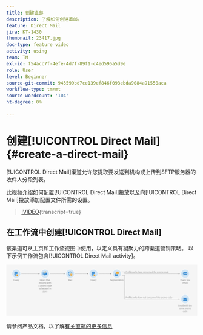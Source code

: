 ```yaml
---
title: 创建直邮
description: 了解如何创建直邮。
feature: Direct Mail
jira: KT-1430
thumbnail: 23417.jpg
doc-type: feature video
activity: using
team: TM
exl-id: f54acc7f-4efe-4d7f-89f1-c4ed596a5d9e
role: User
level: Beginner
source-git-commit: 943599bd7ce139ef846f093ebda9084a91550aca
workflow-type: tm+mt
source-wordcount: '104'
ht-degree: 0%

---
```


# 创建[!UICONTROL Direct Mail] {#create-a-direct-mail}

[!UICONTROL Direct Mail]渠道允许您提取要发送到机构或上传到SFTP服务器的收件人分段列表。

此视频介绍如何配置[!UICONTROL Direct Mail]投放以及向[!UICONTROL Direct Mail]投放添加配置文件所需的设置。

>[!VIDEO](https://video.tv.adobe.com/v/23417?learn=on){transcript=true}

## 在工作流中创建[!UICONTROL Direct Mail]

该渠道可从主页和工作流视图中使用，以定义具有凝聚力的跨渠道营销策略。 以下示例工作流包含[!UICONTROL Direct Mail activity]。

![工作流图像](/help/assets/direct_mail_examplewf.png)

请参阅产品文档，以了解[有关直邮的更多信息](https://experienceleague.adobe.com/docs/campaign-standard/using/communication-channels/direct-mail/about-direct-mail.html)
